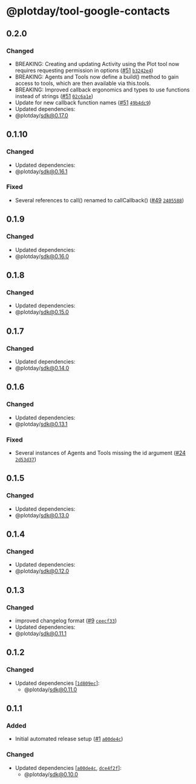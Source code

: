 # @plotday/tool-google-contacts

## 0.2.0

### Changed

- BREAKING: Creating and updating Activity using the Plot tool now requires requesting permission in options ([#51](https://github.com/plotday/plot/pull/51) [`b3242e4`](https://github.com/plotday/plot/commit/b3242e4adecea87011379ac2dd58712dc91729d7))
- BREAKING: Agents and Tools now define a build() method to gain access to tools, which are then available via this.tools.
- BREAKING: Improved callback ergonomics and types to use functions instead of strings ([#51](https://github.com/plotday/plot/pull/51) [`02c6a1e`](https://github.com/plotday/plot/commit/02c6a1e834b9aa645f29191ed59ee5b66b70c32a))
- Update for new callback function names ([#51](https://github.com/plotday/plot/pull/51) [`49b4dc9`](https://github.com/plotday/plot/commit/49b4dc94e08906a89799903610325c5fe7ebe10b))
- Updated dependencies:
- @plotday/sdk@0.17.0

## 0.1.10

### Changed

- Updated dependencies:
- @plotday/sdk@0.16.1

### Fixed

- Several references to call() renamed to callCallback() ([#49](https://github.com/plotday/plot/pull/49) [`2405588`](https://github.com/plotday/plot/commit/2405588f3c296b7e06057f11096e43771615a4b5))

## 0.1.9

### Changed

- Updated dependencies:
- @plotday/sdk@0.16.0

## 0.1.8

### Changed

- Updated dependencies:
- @plotday/sdk@0.15.0

## 0.1.7

### Changed

- Updated dependencies:
- @plotday/sdk@0.14.0

## 0.1.6

### Changed

- Updated dependencies:
- @plotday/sdk@0.13.1

### Fixed

- Several instances of Agents and Tools missing the id argument ([#24](https://github.com/plotday/plot/pull/24) [`2d53d37`](https://github.com/plotday/plot/commit/2d53d3794419ee218976d6468319ae9129c93088))

## 0.1.5

### Changed

- Updated dependencies:
- @plotday/sdk@0.13.0

## 0.1.4

### Changed

- Updated dependencies:
- @plotday/sdk@0.12.0

## 0.1.3

### Changed

- improved changelog format ([#9](https://github.com/plotday/plot/pull/9) [`ceecf33`](https://github.com/plotday/plot/commit/ceecf33))
- Updated dependencies:
- @plotday/sdk@0.11.1

## 0.1.2

### Changed

- Updated dependencies [[`1d809ec`](https://github.com/plotday/plot/commit/1d809ec778244921cda072eb3744f36e28b3c1b4)]:
  - @plotday/sdk@0.11.0

## 0.1.1

### Added

- Initial automated release setup ([#1](https://github.com/plotday/plot/pull/1) [`a00de4c`](https://github.com/plotday/plot/commit/a00de4c48e3ec1d6190235d1d38fd3e5d398d480))

### Changed

- Updated dependencies [[`a00de4c`](https://github.com/plotday/plot/commit/a00de4c48e3ec1d6190235d1d38fd3e5d398d480), [`dce4f2f`](https://github.com/plotday/plot/commit/dce4f2ff3596bd9c73212c90a1cd49a7dac12f48)]:
  - @plotday/sdk@0.10.0
